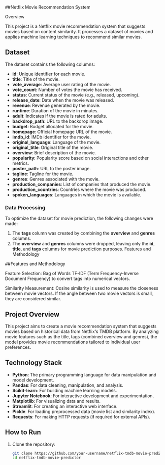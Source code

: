 ##Netflix Movie Recommendation System

Overview

This project is a Netflix movie recommendation system that suggests movies based on content similarity. It processes a dataset of movies and applies machine learning techniques to recommend similar movies.

## Dataset

The dataset contains the following columns:
- **id**: Unique identifier for each movie.
- **title**: Title of the movie.
- **vote_average**: Average user rating of the movie.
- **vote_count**: Number of votes the movie has received.
- **status**: Current status of the movie (e.g., released, upcoming).
- **release_date**: Date when the movie was released.
- **revenue**: Revenue generated by the movie.
- **runtime**: Duration of the movie in minutes.
- **adult**: Indicates if the movie is rated for adults.
- **backdrop_path**: URL to the backdrop image.
- **budget**: Budget allocated for the movie.
- **homepage**: Official homepage URL of the movie.
- **imdb_id**: IMDb identifier for the movie.
- **original_language**: Language of the movie.
- **original_title**: Original title of the movie.
- **overview**: Brief description of the movie.
- **popularity**: Popularity score based on social interactions and other metrics.
- **poster_path**: URL to the poster image.
- **tagline**: Tagline for the movie.
- **genres**: Genres associated with the movie.
- **production_companies**: List of companies that produced the movie.
- **production_countries**: Countries where the movie was produced.
- **spoken_languages**: Languages in which the movie is available.

### Data Processing

To optimize the dataset for movie prediction, the following changes were made:

1. The **tags** column was created by combining the **overview** and **genres** columns.
2. The **overview** and **genres** columns were dropped, leaving only the **id**, **title**, and **tags** columns for movie prediction purposes.
Features and Methodology

##Features and Methodology

Feature Selection:
Bag of Words
TF-IDF (Term Frequency-Inverse Document Frequency) to convert tags into numerical vectors.

Similarity Measurement:
Cosine similarity is used to measure the closeness between movie vectors.
If the angle between two movie vectors is small, they are considered similar.

## Project Overview

This project aims to create a movie recommendation system that suggests movies based on historical data from Netflix's TMDB platform. By analyzing movie features such as the title, tags (combined overview and genres),  the model provides movie recommendations tailored to individual user preferences.

## Technology Stack

- **Python**: The primary programming language for data manipulation and model development.
- **Pandas**: For data cleaning, manipulation, and analysis.
- **Scikit-learn**: For building machine learning models.
- **Jupyter Notebook**: For interactive development and experimentation.
- **Matplotlib**: For visualizing data and results.
- **Streamlit**: For creating an interactive web interface.
- **Pickle**: For loading preprocessed data (movie list and similarity index).
- **Requests**: For making HTTP requests (if required for external APIs).

## How to Run

1. Clone the repository:

   ```bash
   git clone https://github.com/your-username/netflix-tmdb-movie-predictor.git
   cd netflix-tmdb-movie-predictor

